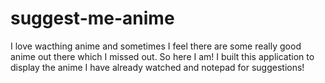 # suggest-me-anime
I love wacthing anime and sometimes I feel there are some really good anime out there which I missed out. So here I am! I built this application to display the anime I have already watched and notepad for suggestions!
